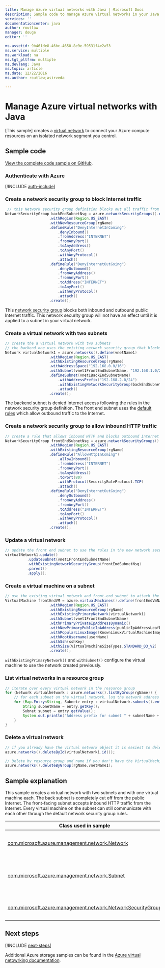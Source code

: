 ```yaml
---
title: Manage Azure virtual networks with Java | Microsoft Docs
description: Sample code to manage Azure virtual networks in your Java code
services: ''
documentationcenter: java
author: routlaw
manager: douge
editor: ''

ms.assetid: 9b461de8-46bc-4650-8e9e-59531f4e2a53
ms.service: multiple
ms.workload: na
ms.tgt_pltfrm: multiple
ms.devlang: Java
ms.topic: article
ms.date: 12/22/2016
ms.author: routlaw;asirveda

---
```


# Manage Azure virtual networks with Java

[This sample] creates a [virtual network](https://docs.microsoft.com/en-us/azure/virtual-network/virtual-networks-overview) to connect your Azure compute resources on an isolated network segment you control.

## Sample code

[View the complete code sample on GitHub](https://github.com/Azure-Samples/network-java-manage-virtual-network/blob/master/src/main/java/com/microsoft/azure/management/network/samples/ManageVirtualNetwork.java).

### Authenticate with Azure

[!INCLUDE [auth-include](_shared/auth-include.md)]

### Create a network security group to block Internet traffic

```java
 // this Network security group definition blocks out all traffic from and to the public Internet
NetworkSecurityGroup backEndSubnetNsg = azure.networkSecurityGroups().define(vnet1BackEndSubnetNsgName)
                    .withRegion(Region.US_EAST)
                    .withNewResourceGroup(rgName)
                    .defineRule("DenyInternetInComing")
                        .denyInbound()
                        .fromAddress("INTERNET")
                        .fromAnyPort()
                        .toAnyAddress()
                        .toAnyPort()
                        .withAnyProtocol()
                        .attach()
                    .defineRule("DenyInternetOutGoing")
                        .denyOutbound()
                        .fromAnyAddress()
                        .fromAnyPort()
                        .toAddress("INTERNET")
                        .toAnyPort()
                        .withAnyProtocol()
                        .attach()
                    .create();
```

This [network security group](https://docs.microsoft.com/en-us/azure/virtual-network/virtual-networks-nsg) blocks both inbound and outbound public Internet traffic. This network security group will not have an effect until it is applied to a subnet in your virtual network.

### Create a virtual network with two subnets

```java
// create the a virtual network with two subnets
// the backend one uses the existing network security group that blocks all internet traffic
Network virtualNetwork1 = azure.networks().define(vnetName1)
                    .withRegion(Region.US_EAST)
                    .withExistingResourceGroup(rgName)
                    .withAddressSpace("192.168.0.0/16")
                    .withSubnet(vnet1FrontEndSubnetName, "192.168.1.0/24")
                    .defineSubnet(vnet1BackEndSubnetName)
                        .withAddressPrefix("192.168.2.0/24")
                        .withExistingNetworkSecurityGroup(backEndSubnetNsg)
                        .attach()
                    .create();
```

The backend subnet is denied Internet access following the rules in the  network security group definition. The front end subnet uses the [default rules](https://docs.microsoft.com/en-us/azure/virtual-network/virtual-networks-nsg) which allow outbound traffic to the Internet.

### Create a network security group to allow inbound HTTP traffic
```java
// create a rule that allows inbound HTTP and blocks outbound Internet traffic
NetworkSecurityGroup frontEndSubnetNsg = azure.networkSecurityGroups().define(vnet1FrontEndSubnetNsgName)
                    .withRegion(Region.US_EAST)
                    .withExistingResourceGroup(rgName)
                    .defineRule("AllowHttpInComing")
                        .allowInbound()
                        .fromAddress("INTERNET")
                        .fromAnyPort()
                        .toAnyAddress()
                        .toPort(80)
                        .withProtocol(SecurityRuleProtocol.TCP)
                        .attach()
                    .defineRule("DenyInternetOutGoing")
                        .denyOutbound()
                        .fromAnyAddress()
                        .fromAnyPort()
                        .toAddress("INTERNET")
                        .toAnyPort()
                        .withAnyProtocol()
                        .attach()
                    .create();
```

### Update a virtual network
```java
// update the front end subnet to use the rules in the new network security group
virtualNetwork1.update()
          .updateSubnet(vnet1FrontEndSubnetName)
          .withExistingNetworkSecurityGroup(frontEndSubnetNsg)
          .parent()
          .apply();
```

### Create a virtual machine on a subnet
```java
// use the existing virtual network and front-end subnet to attach the new VM to the network
VirtualMachine frontEndVM = azure.virtualMachines().define(frontEndVmName)
                    .withRegion(Region.US_EAST)
                    .withExistingResourceGroup(rgName)
                    .withExistingPrimaryNetwork(virtualNetwork1) 
                    .withSubnet(vnet1FrontEndSubnetName)
                    .withPrimaryPrivateIpAddressDynamic()
                    .withNewPrimaryPublicIpAddress(publicIpAddressLeafDnsForFrontEndVm)
                    .withPopularLinuxImage(KnownLinuxVirtualMachineImage.UBUNTU_SERVER_16_04_LTS)
                    .withRootUsername(userName)
                    .withSsh(sshKey)
                    .withSize(VirtualMachineSizeTypes.STANDARD_D3_V2)
                    .create();
```

`withExistingPrimaryNetwork()` and `withSubnet()` configure the virtual machine to use the network created previously.

### List virtual networks in a resource group
```java
// iterate over every virtual network in the resource group 
for (Network virtualNetwork : azure.networks().listByGroup(rgName)) {
    // for each subnet on the virtual network, log the network address prefix 
    for (Map.Entry<String, Subnet> entry : virtualNetwork.subnets().entrySet()) {
        String subnetName = entry.getKey();
        Subnet subnet = entry.getValue();
        System.out.println("Address prefix for subnet " + subnetName + " is " + subnet.addressPrefix());
    }
}
```       

### Delete a virtual network
```java
// if you already have the virtual network object it is easiest to delete by ID
azure.networks().deleteById(virtualNetwork1.id());

// Delete by resource group and name if you don't have the VirtualMachine object
azure.networks().deleteByGroup(rgName,vnetName1);
```

## Sample explanation

This sample creates a virtual network with two subnets and with one virtual machine each. The back subnet is completely cut off from the public Internet. The front-facing subnet accepts inbound HTTP traffic from the Internet. Every virtual machine on the subnet can still communicate with each other through the default network security group rules.

| Class used in sample | Notes |
|-------|-------|
| [com.microsoft.azure.management.network.Network](https://docs.microsoft.com/en-us/java/api/com.microsoft.azure.management.network._network) | Local object representation of the virtual network created from `azure.networks().define()...create()` . Update the Network object after it is created using the `update()...apply()` fluent chain.
| [com.microsoft.azure.management.network.Subnet](https://docs.microsoft.com/en-us/java/api/com.microsoft.azure.management.network._subnet) | Subnets are created on the virtual network when defining or updating the network using `withSubnet()`. Object representations of a Subnet can be retrieved from `Network.subnets().get()` or `Network.subnets().entrySet()` and queried for information about their properties.
| [com.microsoft.azure.management.network.NetworkSecurityGroup](https://docs.microsoft.com/en-us/java/api/com.microsoft.azure.management.network._network_security_group) | Created using the `azure.networkSecurityGroups().define()...create()` fluent chain and then applied to subnets through the updating or creating subnets in a virtual network. 

## Next steps

[!INCLUDE [next-steps](_shared/next-steps.md)]

Additional Azure storage samples can be found in the [Azure virtual netowrking documentation](https://docs.microsoft.com/en-us/azure/virtual-network/).